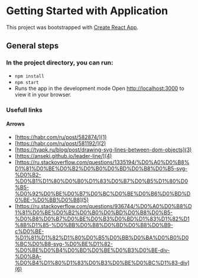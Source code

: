 # Getting Started with Application

This project was bootstrapped with [Create React App](https://github.com/facebook/create-react-app).

## General steps

### In the project directory, you can run:

- `npm install`
- `npm start`
- Runs the app in the development mode Open [http://localhost:3000](http://localhost:3000) to view it in your browser.

### Usefull links

#### Arrows
- [https://habr.com/ru/post/582874/](1)
- [https://habr.com/ru/post/581192/](2)
- [https://tyapk.ru/blog/post/drawing-svg-lines-between-dom-objects](3)
- [https://anseki.github.io/leader-line/](4)
- [https://ru.stackoverflow.com/questions/1335194/%D0%A0%D0%B8%D1%81%D0%BE%D0%B2%D0%B0%D0%BD%D0%B8%D0%B5-svg-%D0%B2-%D0%B1%D1%80%D0%B0%D1%83%D0%B7%D0%B5%D1%80%D0%B5-%D0%92%D0%BE%D0%B7%D0%BC%D0%BE%D0%B6%D0%BD%D0%BE-%D0%BB%D0%B8](5)
- [https://ru.stackoverflow.com/questions/936744/%D0%A0%D0%B8%D1%81%D0%BE%D0%B2%D0%B0%D0%BD%D0%B8%D0%B5-%D0%B8%D0%B7%D0%BE%D0%B3%D0%BD%D1%83%D1%82%D1%8B%D1%85-%D0%BB%D0%B8%D0%BD%D0%B8%D0%B9-c%D0%BE-%D1%81%D1%82%D1%80%D0%B5%D0%BB%D0%BA%D0%B0%D0%BC%D0%B8-svg-%D0%BE%D1%82-%D0%BE%D0%B4%D0%BD%D0%BE%D0%B3%D0%BE-div-%D0%BA-%D0%B4%D1%80%D1%83%D0%B3%D0%BE%D0%BC%D1%83-div](6)

